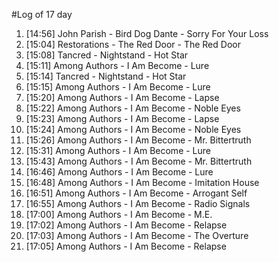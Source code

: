 #Log of 17 day

1. [14:56] John Parish - Bird Dog Dante - Sorry For Your Loss
1. [15:04] Restorations - The Red Door - The Red Door
1. [15:08] Tancred - Nightstand - Hot Star
1. [15:11] Among Authors - I Am Become - Lure
1. [15:14] Tancred - Nightstand - Hot Star
1. [15:15] Among Authors - I Am Become - Lure
1. [15:20] Among Authors - I Am Become - Lapse
1. [15:22] Among Authors - I Am Become - Noble Eyes
1. [15:23] Among Authors - I Am Become - Lapse
1. [15:24] Among Authors - I Am Become - Noble Eyes
1. [15:26] Among Authors - I Am Become - Mr. Bittertruth
1. [15:31] Among Authors - I Am Become - Lure
1. [15:43] Among Authors - I Am Become - Mr. Bittertruth
1. [16:46] Among Authors - I Am Become - Lure
1. [16:48] Among Authors - I Am Become - Imitation House
1. [16:51] Among Authors - I Am Become - Arrogant Self
1. [16:55] Among Authors - I Am Become - Radio Signals
1. [17:00] Among Authors - I Am Become - M.E.
1. [17:02] Among Authors - I Am Become - Relapse
1. [17:03] Among Authors - I Am Become - The Overture
1. [17:05] Among Authors - I Am Become - Relapse
